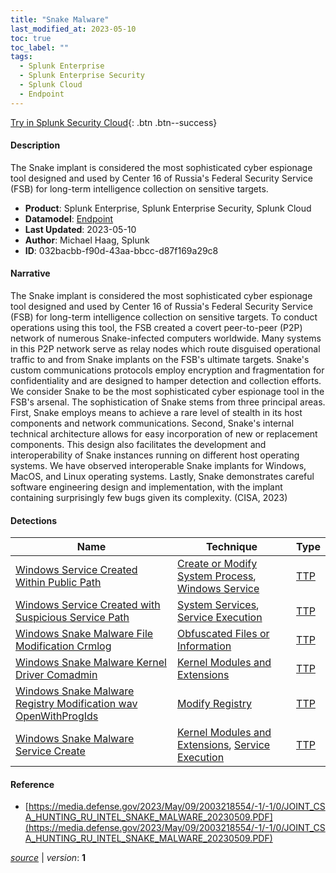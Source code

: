 ```yaml
---
title: "Snake Malware"
last_modified_at: 2023-05-10
toc: true
toc_label: ""
tags:
  - Splunk Enterprise
  - Splunk Enterprise Security
  - Splunk Cloud
  - Endpoint
---
```


[Try in Splunk Security Cloud](https://www.splunk.com/en_us/cyber-security.html){: .btn .btn--success}

#### Description

The Snake implant is considered the most sophisticated cyber espionage tool designed and used by Center 16 of Russia's Federal Security Service (FSB) for long-term intelligence collection on sensitive targets.

- **Product**: Splunk Enterprise, Splunk Enterprise Security, Splunk Cloud
- **Datamodel**: [Endpoint](https://docs.splunk.com/Documentation/CIM/latest/User/Endpoint)
- **Last Updated**: 2023-05-10
- **Author**: Michael Haag, Splunk
- **ID**: 032bacbb-f90d-43aa-bbcc-d87f169a29c8

#### Narrative

The Snake implant is considered the most sophisticated cyber espionage tool designed and used by Center 16 of Russia's Federal Security Service (FSB) for long-term intelligence collection on sensitive targets. To conduct operations using this tool, the FSB created a covert peer-to-peer (P2P) network of numerous Snake-infected computers worldwide. Many systems in this P2P network serve as relay nodes which route disguised operational traffic to and from Snake implants on the FSB's ultimate targets. Snake's custom communications protocols employ encryption and fragmentation for confidentiality and are designed to hamper detection and collection efforts. We consider Snake to be the most sophisticated cyber espionage tool in the FSB's arsenal. The sophistication of Snake stems from three principal areas. First, Snake employs means to achieve a rare level of stealth in its host components and network communications. Second, Snake's internal technical architecture allows for easy incorporation of new or replacement components. This design also facilitates the development and interoperability of Snake instances running on different host operating systems. We have observed interoperable Snake implants for Windows, MacOS, and Linux operating systems. Lastly, Snake demonstrates careful software engineering design and implementation, with the implant containing surprisingly few bugs given its complexity. (CISA, 2023)

#### Detections

| Name        | Technique   | Type         |
| ----------- | ----------- |--------------|
| [Windows Service Created Within Public Path](/endpoint/3abb2eda-4bb8-11ec-9ae4-3e22fbd008af/) | [Create or Modify System Process](/tags/#create-or-modify-system-process), [Windows Service](/tags/#windows-service) | [TTP](https://github.com/splunk/security_content/wiki/Detection-Analytic-Types) |
| [Windows Service Created with Suspicious Service Path](/endpoint/429141be-8311-11eb-adb6-acde48001122/) | [System Services](/tags/#system-services), [Service Execution](/tags/#service-execution) | [TTP](https://github.com/splunk/security_content/wiki/Detection-Analytic-Types) |
| [Windows Snake Malware File Modification Crmlog](/endpoint/27187e0e-c221-471d-a7bd-04f698985ff6/) | [Obfuscated Files or Information](/tags/#obfuscated-files-or-information) | [TTP](https://github.com/splunk/security_content/wiki/Detection-Analytic-Types) |
| [Windows Snake Malware Kernel Driver Comadmin](/endpoint/628d9c7c-3242-43b5-9620-7234c080a726/) | [Kernel Modules and Extensions](/tags/#kernel-modules-and-extensions) | [TTP](https://github.com/splunk/security_content/wiki/Detection-Analytic-Types) |
| [Windows Snake Malware Registry Modification wav OpenWithProgIds](/endpoint/13cf8b79-805d-443c-bf52-f55bd7610dfd/) | [Modify Registry](/tags/#modify-registry) | [TTP](https://github.com/splunk/security_content/wiki/Detection-Analytic-Types) |
| [Windows Snake Malware Service Create](/endpoint/64eb091f-8cab-4b41-9b09-8fb4942377df/) | [Kernel Modules and Extensions](/tags/#kernel-modules-and-extensions), [Service Execution](/tags/#service-execution) | [TTP](https://github.com/splunk/security_content/wiki/Detection-Analytic-Types) |

#### Reference

* [https://media.defense.gov/2023/May/09/2003218554/-1/-1/0/JOINT_CSA_HUNTING_RU_INTEL_SNAKE_MALWARE_20230509.PDF](https://media.defense.gov/2023/May/09/2003218554/-1/-1/0/JOINT_CSA_HUNTING_RU_INTEL_SNAKE_MALWARE_20230509.PDF)



[*source*](https://github.com/splunk/security_content/tree/develop/stories/snake_malware.yml) \| *version*: **1**